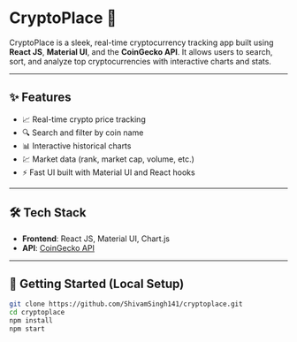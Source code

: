 # CryptoPlace 🚀

CryptoPlace is a sleek, real-time cryptocurrency tracking app built using **React JS**, **Material UI**, and the **CoinGecko API**. It allows users to search, sort, and analyze top cryptocurrencies with interactive charts and stats.


---

## ✨ Features

- 📈 Real-time crypto price tracking
- 🔍 Search and filter by coin name
- 📊 Interactive historical charts
- 💹 Market data (rank, market cap, volume, etc.)
- ⚡ Fast UI built with Material UI and React hooks

---

## 🛠️ Tech Stack

- **Frontend**: React JS, Material UI, Chart.js
- **API**: [CoinGecko API](https://www.coingecko.com/en/api)

---

## 🚀 Getting Started (Local Setup)

```bash
git clone https://github.com/ShivamSingh141/cryptoplace.git
cd cryptoplace
npm install
npm start
